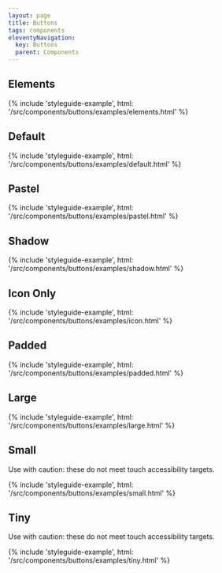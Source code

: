 ```yaml
---
layout: page
title: Buttons
tags: components
eleventyNavigation:
  key: Buttons
  parent: Components
---
```


## Elements

{% include 'styleguide-example', html: '/src/components/buttons/examples/elements.html' %}

## Default

{% include 'styleguide-example', html: '/src/components/buttons/examples/default.html' %}

## Pastel

{% include 'styleguide-example', html: '/src/components/buttons/examples/pastel.html' %}

## Shadow

{% include 'styleguide-example', html: '/src/components/buttons/examples/shadow.html' %}

## Icon Only

{% include 'styleguide-example', html: '/src/components/buttons/examples/icon.html' %}

## Padded

{% include 'styleguide-example', html: '/src/components/buttons/examples/padded.html' %}

## Large

{% include 'styleguide-example', html: '/src/components/buttons/examples/large.html' %}

## Small

Use with caution: these do not meet touch accessibility targets.

{% include 'styleguide-example', html: '/src/components/buttons/examples/small.html' %}

## Tiny

Use with caution: these do not meet touch accessibility targets.

{% include 'styleguide-example', html: '/src/components/buttons/examples/tiny.html' %}
